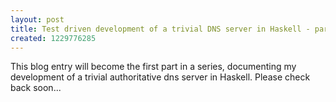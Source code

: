 ```yaml
--- 
layout: post
title: Test driven development of a trivial DNS server in Haskell - part 1.
created: 1229776285
---
```

This blog entry will become the first part in a series, documenting my development of a trivial authoritative dns server in Haskell.  Please check back soon... 
